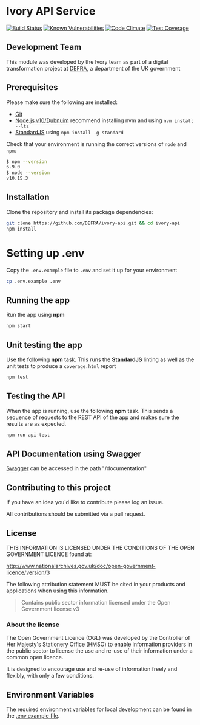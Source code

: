 # Ivory API Service

[![Build Status](https://travis-ci.org/DEFRA/ivory-api.svg?branch=master)](https://travis-ci.org/DEFRA/ivory-api)
[![Known Vulnerabilities](https://snyk.io/test/github/defra/ivory-api/badge.svg)](https://snyk.io/test/github/defra/ivory-api)
[![Code Climate](https://codeclimate.com/github/DEFRA/ivory-api/badges/gpa.svg)](https://codeclimate.com/github/DEFRA/ivory-api)
[![Test Coverage](https://codeclimate.com/github/DEFRA/ivory-api/badges/coverage.svg)](https://codeclimate.com/github/DEFRA/ivory-api/coverage)

## Development Team

This module was developed by the Ivory team as part of a digital transformation project at [DEFRA](https://www.gov.uk/government/organisations/department-for-environment-food-rural-affairs), a department of the UK government

## Prerequisites

Please make sure the following are installed:

- [Git](https://git-scm.com/book/en/v2/Getting-Started-Installing-Git)
- [Node.js v10/Dubnuim](https://nodejs.org/en/) recommend
  installing nvm and using `nvm install --lts`
- [StandardJS](https://standardjs.com/) using `npm install -g standard`

Check that your environment is running the correct versions of `node` and `npm`:
```bash
$ npm --version
6.9.0
$ node --version
v10.15.3
```

## Installation

Clone the repository and install its package
dependencies:

```bash
git clone https://github.com/DEFRA/ivory-api.git && cd ivory-api
npm install
```

# Setting up .env

Copy the `.env.example` file to `.env` and set it up for your
environment

```bash
cp .env.example .env
```

## Running the app

Run the app using  **npm**

```bash
npm start
```

## Unit testing the app

Use the following **npm** task. This runs the **StandardJS**
linting as well as the unit tests to produce a `coverage.html`
report

```bash
npm test
```

## Testing the API

When the app is running, use the following **npm** task. This sends a sequence of requests to the REST API of the app and makes sure the results are as expected.

```bash
npm run api-test
```

## API Documentation using Swagger

[Swagger](https://github.com/glennjones/hapi-swagger) can be accessed in the path "/documentation"

## Contributing to this project

If you have an idea you'd like to contribute please log an issue.

All contributions should be submitted via a pull request.

## License

THIS INFORMATION IS LICENSED UNDER THE CONDITIONS OF THE OPEN
GOVERNMENT LICENCE found at:

<http://www.nationalarchives.gov.uk/doc/open-government-licence/version/3>

The following attribution statement MUST be cited in your products
and applications when using this information.

>Contains public sector information licensed under the Open
>Government license v3

### About the license

The Open Government Licence (OGL) was developed by the Controller
of Her Majesty's Stationery Office (HMSO) to enable information
providers in the public sector to license the use and re-use of
their information under a common open licence.

It is designed to encourage use and re-use of information freely
and flexibly, with only a few conditions.

## Environment Variables

The required environment variables for local development can be found in the [.env.example file](./.env.example).
